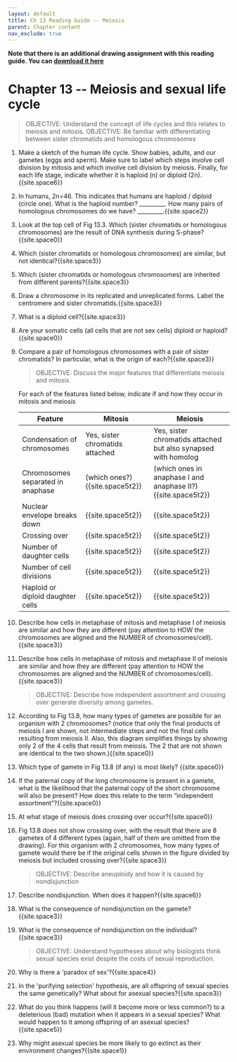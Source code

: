 ```yaml
---
layout: default
title: Ch 13 Reading Guide -- Meiosis
parent: Chapter content
nav_exclude: true
---
```


**Note that there is an additional drawing assignment with this reading guide. You can [download it here]({{site.url}}/b40/assets/ch13/MitosisDrawingAssignment.pdf)**

# Chapter 13 -- Meiosis and sexual life cycle

> OBJECTIVE: Understand the concept of life cycles and this relates to meiosis and mitosis.
> OBJECTIVE: Be familiar with differentiating between sister chromatids and homologous chromosomes

1. Make a sketch of the human life cycle. Show babies, adults, and our gametes (eggs and sperm). Make sure to label which steps involve cell division by mitosis and which involve cell division by meiosis. Finally, for each life stage, indicate whether it is haploid (n) or diploid (2n).{{site.space6}}
2. In humans, 2n=46. This indicates that humans are haploid / diploid (circle one). What is the haploid number? \_\_\_\_\_\_\_\_\_. How many pairs of homologous chromosomes do we have? \_\_\_\_\_\_\_\_\_.{{site.space2}}
4. Look at the top cell of Fig 13.3. Which (sister chromatids or homologous chromosomes) are the result of DNA synthesis during S-phase?{{site.space0}}
5. Which (sister chromatids or homologous chromosomes) are similar, but not identical?{{site.space3}}
6. Which (sister chromatids or homologous chromosomes) are inherited from different parents?{{site.space3}}
7. Draw a chromosome in its replicated and unreplicated forms. Label the centromere and sister chromatids.{{site.space3}}
8. What is a diploid cell?{{site.space3}}
9. Are your somatic cells (all cells that are not sex cells) diploid or haploid?{{site.space0}}
10. Compare a pair of homologous chromosomes with a pair of sister chromatids? In particular, what is the origin of each?{{site.space3}}

    > OBJECTIVE: Discuss the major features that differentiate meiosis and mitosis.

    For each of the features listed below, indicate if and how they occur in mitosis and meiosis

    | Feature | Mitosis | Meiosis |
    |-|-|-|
    | Condensation of chromosomes | Yes, sister chromatids attached | Yes, sister chromatids attached but  also synapsed with homolog  |
    | Chromosomes separated in anaphase  | (which ones?){{site.space5t2}} | (which ones in anaphase I and anaphase II?){{site.space5t2}} |
    | Nuclear envelope breaks down  | {{site.space5t2}} | {{site.space5t2}} |
    | Crossing over  | {{site.space5t2}} | {{site.space5t2}} |
    | Number of daughter cells | {{site.space5t2}} | {{site.space5t2}} |
    | Number of cell divisions |{{site.space5t2}}  | {{site.space5t2}} |
    | Haploid or diploid daughter cells | {{site.space5t2}} | {{site.space5t2}} |

1. Describe how cells in metaphase of mitosis and metaphase I of meiosis are similar and how they are different (pay attention to HOW the chromosomes are aligned and the NUMBER of chromosomes/cell).{{site.space3}}
2. Describe how cells in metaphase of mitosis and metaphase II of meiosis are similar and how they are different (pay attention to HOW the chromosomes are aligned and the NUMBER of chromosomes/cell).{{site.space3}}

    > OBJECTIVE: Describe how independent assortment and crossing over generate diversity among gametes.

1. According to Fig 13.8, how many types of gametes are possible for an organism with 2 chromosomes? (notice that only the final products of meiosis I are shown, not intermediate steps and not the final cells resulting from meiosis II. Also, this diagram simplifies things by showing only 2 of the 4 cells that result from meiosis. The 2 that are not shown are identical to the two shown.){{site.space0}}
2. Which type of gamete in Fig 13.8 (if any) is most likely? {{site.space0}}
3. If the paternal copy of the long chromosome is present in a gamete, what is the likelihood that the paternal copy of the short chromosome will also be present? How does this relate to the term “independent assortment”?{{site.space0}}
4. At what stage of meiosis does crossing over occur?{{site.space0}}
5. Fig 13.8 does not show crossing over, with the result that there are 8 gametes of 4 different types (again, half of them are omitted from the drawing). For this organism with 2 chromosomes, how many types of gamete would there be if the original cells shown in the figure divided by meiosis but included crossing over?{{site.space3}}

    > OBJECTIVE: Describe aneuploidy and how it is caused by nondisjunction

1. Describe nondisjunction. When does it happen?{{site.space6}}
2. What is the consequence of nondisjunction on the gamete?{{site.space3}}
3. What is the consequence of nondisjunction on the individual?{{site.space3}}

    > OBJECTIVE: Understand hypotheses about why biologists think sexual species exist despite the costs of sexual reproduction.

1. Why is there a 'paradox of sex'?{{site.space4}}
2. In the 'purifying selection' hypothesis, are all offspring of sexual species the same genetically? What about for asexual species?{{site.space3}}
3. What do you think happens (will it become more or less common?) to a deleterious (bad) mutation when it appears in a sexual species? What would happen to it among offspring of an asexual species?{{site.space5}}
4. Why might asexual species be more likely to go extinct as their environment changes?{{site.space1}}
